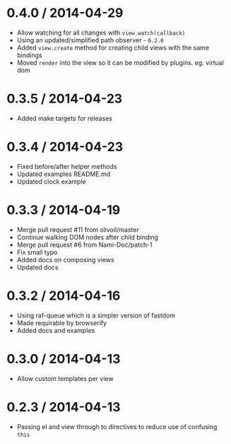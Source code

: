 0.4.0 / 2014-04-29
==================

 * Allow watching for all changes with `view.watch(callback)`
 * Using an updated/simplified path observer - `0.2.0`
 * Added `view.create` method for creating child views with the same bindings
 * Moved `render` into the view so it can be modified by plugins. eg. virtual dom

0.3.5 / 2014-04-23
==================

 * Added make targets for releases

0.3.4 / 2014-04-23
==================

 * Fixed before/after helper methods
 * Updated examples README.md
 * Updated clock example

0.3.3 / 2014-04-19
==================

 * Merge pull request #11 from olivoil/master
 * Continue walking DOM nodes after child binding
 * Merge pull request #6 from Nami-Doc/patch-1
 * Fix small typo
 * Added docs on composing views
 * Updated docs

0.3.2 / 2014-04-16
==================

 * Using raf-queue which is a simpler version of fastdom
 * Made requirable by browserify
 * Added docs and examples

0.3.0 / 2014-04-13
==================

 * Allow custom templates per view

0.2.3 / 2014-04-13
==================

 * Passing el and view through to directives to reduce use of confusing `this`
